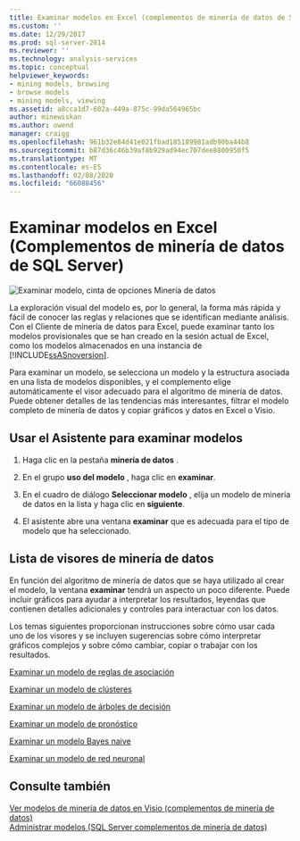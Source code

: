 ```yaml
---
title: Examinar modelos en Excel (complementos de minería de datos de SQL Server) | Microsoft Docs
ms.custom: ''
ms.date: 12/29/2017
ms.prod: sql-server-2014
ms.reviewer: ''
ms.technology: analysis-services
ms.topic: conceptual
helpviewer_keywords:
- mining models, browsing
- browse models
- mining models, viewing
ms.assetid: a8cca1d7-602a-449a-875c-99da564965bc
author: minewiskan
ms.author: owend
manager: craigg
ms.openlocfilehash: 961b32e84d41e021fbad185189981adb90ba44b8
ms.sourcegitcommit: b87d36c46b39af8b929ad94ec707dee8800950f5
ms.translationtype: MT
ms.contentlocale: es-ES
ms.lasthandoff: 02/08/2020
ms.locfileid: "66088456"
---
```

# <a name="browsing-models-in-excel-sql-server-data-mining-add-ins"></a>Examinar modelos en Excel (Complementos de minería de datos de SQL Server)
  ![Examinar modelo, cinta de opciones Minería de datos](media/dmc-browse.gif "Examinar modelo, cinta de opciones Minería de datos")  
  
 La exploración visual del modelo es, por lo general, la forma más rápida y fácil de conocer las reglas y relaciones que se identifican mediante análisis. Con el Cliente de minería de datos para Excel, puede examinar tanto los modelos provisionales que se han creado en la sesión actual de Excel, como los modelos almacenados en una instancia de [!INCLUDE[ssASnoversion](../includes/ssasnoversion-md.md)].  
  
 Para examinar un modelo, se selecciona un modelo y la estructura asociada en una lista de modelos disponibles, y el complemento elige automáticamente el visor adecuado para el algoritmo de minería de datos. Puede obtener detalles de las tendencias más interesantes, filtrar el modelo completo de minería de datos y copiar gráficos y datos en Excel o Visio.  
  
## <a name="using-the-browse-model-wizard"></a>Usar el Asistente para examinar modelos  
  
1.  Haga clic en la pestaña **minería de datos** .  
  
2.  En el grupo **uso del modelo** , haga clic en **examinar**.  
  
3.  En el cuadro de diálogo **Seleccionar modelo** , elija un modelo de minería de datos en la lista y haga clic en **siguiente**.  
  
4.  El asistente abre una ventana **examinar** que es adecuada para el tipo de modelo que ha seleccionado.  
  
## <a name="list-of-data-mining-viewers"></a>Lista de visores de minería de datos  
 En función del algoritmo de minería de datos que se haya utilizado al crear el modelo, la ventana **examinar** tendrá un aspecto un poco diferente. Puede incluir gráficos para ayudar a interpretar los resultados, leyendas que contienen detalles adicionales y controles para interactuar con los datos.  
  
 Los temas siguientes proporcionan instrucciones sobre cómo usar cada uno de los visores y se incluyen sugerencias sobre cómo interpretar gráficos complejos y sobre cómo cambiar, copiar o trabajar con los resultados.  
  
 [Examinar un modelo de reglas de asociación](browsing-an-association-rules-model.md)  
  
 [Examinar un modelo de clústeres](browsing-a-clustering-model.md)  
  
 [Examinar un modelo de árboles de decisión](browsing-a-decision-trees-model.md)  
  
 [Examinar un modelo de pronóstico](browsing-a-forecasting-model.md)  
  
 [Examinar un modelo Bayes naive](browsing-a-naive-bayes-model.md)  
  
 [Examinar un modelo de red neuronal](browsing-a-neural-network-model.md)  
  
## <a name="see-also"></a>Consulte también  
 [Ver modelos de minería de datos en Visio &#40;complementos de minería de datos&#41;](viewing-data-mining-models-in-visio-data-mining-add-ins.md)   
 [Administrar modelos &#40;SQL Server complementos de minería de datos&#41;](manage-models-sql-server-data-mining-add-ins.md)  
  
  
